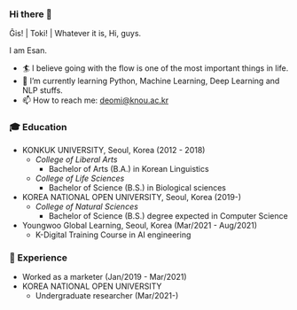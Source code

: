 ### Hi there 👋

Ĝis! | Toki! | Whatever it is, Hi, guys.

I am Esan.

- 🏄 I believe going with the flow is one of the most important things in life.  
- 🌱 I’m currently learning Python, Machine Learning, Deep Learning and NLP stuffs.  
- 📫 How to reach me: deomi@knou.ac.kr  

### 🎓 Education
* KONKUK UNIVERSITY, Seoul, Korea (2012 - 2018)
  * *College of Liberal Arts*
    * Bachelor of Arts (B.A.) in Korean Linguistics
  * *College of Life Sciences*
    * Bachelor of Science (B.S.) in Biological sciences
* KOREA NATIONAL OPEN UNIVERSITY, Seoul, Korea (2019-)
  * *College of Natural Sciences*
    * Bachelor of Science (B.S.) degree expected in Computer Science
* Youngwoo Global Learning, Seoul, Korea (Mar/2021 - Aug/2021)
  * K-Digital Training Course in AI engineering

### 🎯 Experience
* Worked as a marketer (Jan/2019 - Mar/2021)
* KOREA NATIONAL OPEN UNIVERSITY
  * Undergraduate researcher (Mar/2021-)

<!--
**Esantomi/Esantomi** is a ✨ _special_ ✨ repository because its `README.md` (this file) appears on your GitHub profile.

Here are some ideas to get you started:

- 🔭 I’m currently working on ...
- 🌱 I’m currently learning ...
- 👯 I’m looking to collaborate on ...
- 🤔 I’m looking for help with ...
- 💬 Ask me about ...
- 📫 How to reach me: ...
- 😄 Pronouns: ...
- ⚡ Fun fact: ...
-->
